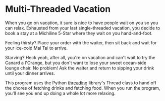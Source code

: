 # Multi-Threaded Vacation

When you go on vacation, it sure is nice to have people wait on you so you can relax. Exhausted from your last single-threaded vacation, you decide to book a stay at a Michiline 5-Star where they wait on you hand-and-foot.

Feeling thirsty? Place your order with the waiter, then sit back and wait for your ice-cold Mai Tai to arrive. 

Starving? Heck yeah, after all, you're on vacation and can't wait to try the Canard a l'Orange, but you don't want to lose your sweet ocean-side lounge chair. No problem! Ask the waiter and return to sipping your drink until your dinner arrives.

This program uses the Python [threading](https://docs.python.org/3/library/threading.html) library's Thread class to hand off the chores of fetching drinks and fetching food. When you run the program, you'll see you end up doing a whole lot more relaxing. 